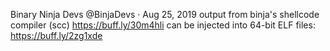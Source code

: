 Binary Ninja Devs @BinjaDevs · Aug 25, 2019
output from binja's shellcode compiler (scc) https://buff.ly/30m4hli can be injected into 64-bit ELF files: https://buff.ly/2zg1xde
